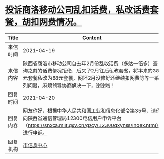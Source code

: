 # <a href="http://www.shangluo.gov.cn/zmhd/ldxxxx.jsp?urltype=leadermail.LeaderMailContentUrl&wbtreeid=1112&leadermailid=7171">投诉商洛移动公司乱扣话费，私改话费套餐，胡扣网费情况。</a>
| Title |                                                     Content                                                     |
|:-----:|-----------------------------------------------------------------------------------------------------------------|
| 来信时间  | 2021-04-19                                                                                                      |
| 来信内容  | 陕西省商洛市移动公司自去年2月份乱收话费（多达一倍多）查询之前的话费情况拒绝，后又孑2月往后私改套餐，将本来的38元套餐私改为88元套餐，网坏2月没修好还继续扣网费等等一系列问题，麻烦领导协商解决一下，谢谢啦！       |
| 回复时间  | 2021-04-20                                                                                                      |
| 回复内容  | 网友你好，根据中华人民共和国工业和信息化部令第35号，请你向陕西省通信管理局12300电信用户申诉平台（https://shxca.miit.gov.cn/gzcy/12300dxyhss/index.html）进行申诉。 |
| 回复机构  | <a href="../../categories/agencies/市信息中心.md">市信息中心</a>                                                            |